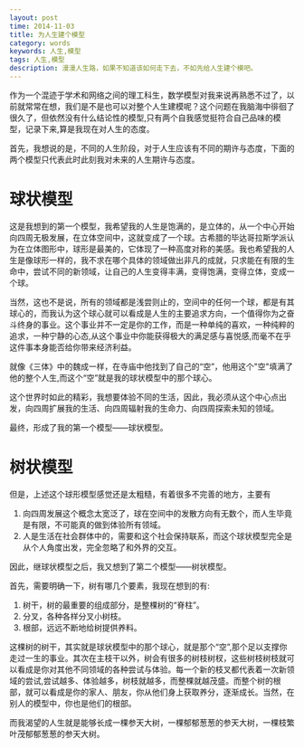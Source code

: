 ```yaml
---
layout: post
time: 2014-11-03
title: 为人生建个模型
category: words
keywords: 人生,模型
tags: 人生,模型
description: 漫漫人生路，如果不知道该如何走下去，不如先给人生建个模吧。
---
```


作为一个混迹于学术和网络之间的理工科生，数学模型对我来说再熟悉不过了，以前就常常在想，我们是不是也可以对整个人生建模呢？这个问题在我脑海中徘徊了很久了，但依然没有什么结论性的模型,只有两个自我感觉挺符合自己品味的模型，记录下来,算是我现在对人生的态度。

首先，我想说的是，不同的人生阶段，对于人生应该有不同的期许与态度，下面的两个模型只代表此时此刻我对未来的人生期许与态度。

# 球状模型

这是我想到的第一个模型，我希望我的人生是饱满的，是立体的，从一个中心开始向四周无极发展，在立体空间中，这就变成了一个球。古希腊的毕达哥拉斯学派认为在立体图形中，球形是最美的，它体现了一种高度对称的美感。我也希望我的人生是像球形一样的，我不求在哪个具体的领域做出非凡的成就，只求能在有限的生命中，尝试不同的新领域，让自己的人生变得丰满，变得饱满，变得立体，变成一个球。

当然，这也不是说，所有的领域都是浅尝则止的，空间中的任何一个球，都是有其球心的，而我认为这个球心就可以看成是人生的主要追求方向，一个值得你为之奋斗终身的事业。这个事业并不一定是你的工作，而是一种单纯的喜欢，一种纯粹的追求，一种宁静的心态,从这个事业中你能获得极大的满足感与喜悦感,而毫不在乎这件事本身能否给你带来经济利益。

就像《三体》中的魏成一样，在寺庙中他找到了自己的“空”，他用这个"空"填满了他的整个人生,而这个“空”就是我的球状模型中的那个球心。

这个世界时如此的精彩，我想要体验不同的生活，因此，我必须从这个中心点出发，向四周扩展我的生活、向四周辐射我的生命力、向四周探索未知的领域。

最终，形成了我的第一个模型——球状模型。

# 树状模型

但是，上述这个球形模型感觉还是太粗糙，有着很多不完善的地方，主要有

1. 向四周发展这个概念太宽泛了，球在空间中的发散方向有无数个，而人生毕竟是有限，不可能真的做到体验所有领域。
2. 人是生活在社会群体中的，需要和这个社会保持联系，而这个球状模型完全是从个人角度出发，完全忽略了和外界的交互。

因此，继球状模型之后，我又想到了第二个模型——树状模型。

首先，需要明确一下，树有哪几个要素，我现在想到的有:

1. 树干，树的最重要的组成部分，是整棵树的“脊柱”。
2. 分叉，各种各样分叉小树枝。
3. 根部，远远不断地给树提供养料。

这棵树的树干，其实就是球状模型中的那个球心，就是那个“空”,那个足以支撑你走过一生的事业。其次在主枝干以外，树会有很多的树枝树杈，这些树枝树枝就可以看成是你对其他不同领域的各种尝试与体验。每一个新的枝叉都代表着一次新领域的尝试,尝试越多、体验越多，树枝就越多，而整棵就越茂盛。而整个树的根部，就可以看成是你的家人、朋友，你从他们身上获取养分，逐渐成长。当然，在别人的模型中，你也是他们的根部。

而我渴望的人生就是能够长成一棵参天大树，一棵郁郁葱葱的参天大树，一棵枝繁叶茂郁郁葱葱的参天大树。
